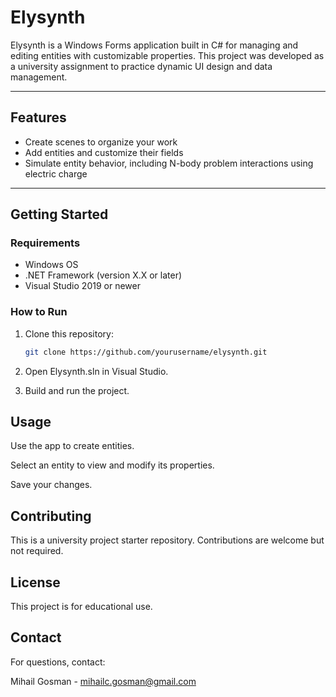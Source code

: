 # Elysynth

Elysynth is a Windows Forms application built in C# for managing and editing entities with customizable properties. This project was developed as a university assignment to practice dynamic UI design and data management.

---

## Features

- Create scenes to organize your work  
- Add entities and customize their fields  
- Simulate entity behavior, including N-body problem interactions using electric charge  

---

## Getting Started

### Requirements

- Windows OS  
- .NET Framework (version X.X or later)  
- Visual Studio 2019 or newer  

### How to Run

1. Clone this repository:

   ```bash
   git clone https://github.com/yourusername/elysynth.git

2. Open Elysynth.sln in Visual Studio.

3. Build and run the project.

## Usage
Use the app to create entities.

Select an entity to view and modify its properties.

Save your changes.

## Contributing
This is a university project starter repository. Contributions are welcome but not required.

## License
This project is for educational use.

## Contact
For questions, contact:

Mihail Gosman - mihailc.gosman@gmail.com
